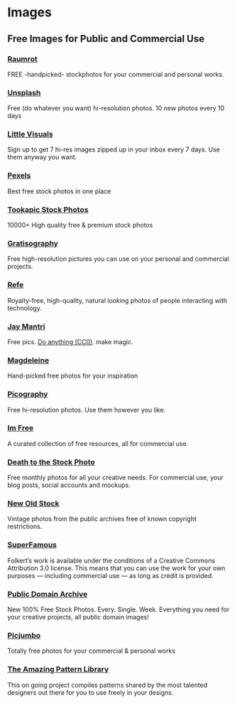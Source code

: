 # Images


## Free Images for Public and Commercial Use

### [Raumrot](http://www.raumrot.com/)
FREE -handpicked- stockphotos for your commercial and personal works.

### [Unsplash](http://unsplash.com/)
Free (do whatever you want) hi-resolution photos. 10 new photos every 10 days

### [Little Visuals](http://littlevisuals.co/)
Sign up to get 7 hi-res images zipped up in your inbox every 7 days. Use them anyway you want.

### [Pexels](http://www.pexels.com/)
Best free stock photos in one place

### [Tookapic Stock Photos](https://stock.tookapic.com/)
10000+ High quality free & premium stock photos

### [Gratisography](http://www.gratisography.com/)
Free high-resolution pictures you can use on your personal and commercial projects.

### [Refe](http://getrefe.com/)
Royalty-free, high-quality, natural looking photos of people interacting with technology.

### [Jay Mantri](http://jaymantri.com/)
Free pics. [Do anything (CC0)](http://creativecommons.org/publicdomain/zero/1.0/). make magic.

### [Magdeleine](http://magdeleine.co/)
Hand-picked free photos for your inspiration

### [Picography](http://picography.co/)
Free hi-resolution photos. Use them however you like.

### [Im Free](http://www.imcreator.com/free)
A curated collection of free resources, all for commercial use.

### [Death to the Stock Photo](http://join.deathtothestockphoto.com/)
Free monthly photos for all your creative needs. For commercial use, your blog posts, social accounts and mockups.

### [New Old Stock](http://nos.twnsnd.co/)
Vintage photos from the public archives free of known copyright restrictions.

### [SuperFamous](http://superfamous.com/)
Folkert’s work is available under the conditions of a Creative Commons Attribution 3.0 license. This means that you can use the work for your own purposes — including commercial use — as long as credit is provided.

### [Public Domain Archive](http://publicdomainarchive.com/)
New 100% Free Stock Photos. Every. Single. Week.
Everything you need for your creative projects, all public domain images!

### [Picjumbo](http://picjumbo.com/)
Totally free photos for your commercial & personal works

### [The Amazing Pattern Library](http://thepatternlibrary.com/)
This on going project compiles patterns shared by the most talented designers out there  for you to use freely in your designs.
